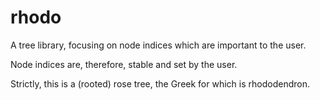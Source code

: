 # rhodo

A tree library, focusing on node indices which are important to the user.

Node indices are, therefore, stable and set by the user.

Strictly, this is a (rooted) rose tree, the Greek for which is rhododendron.
